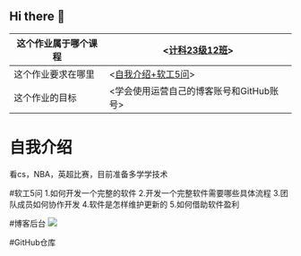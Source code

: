 ## Hi there 👋
| 这个作业属于哪个课程 |<[计科23级12班](https://edu.cnblogs.com/campus/gdgy/Class12Grade23ComputerScience/)> |
| ----------------- |--------------- |
| 这个作业要求在哪里| <[自我介绍+软工5问](https://edu.cnblogs.com/campus/gdgy/Class12Grade23ComputerScience/homework/13469)> |
| 这个作业的目标 | <学会使用运营自己的博客账号和GitHub账号> |

# 自我介绍
看cs，NBA，英超比赛，目前准备多学学技术


#软工5问
1.如何开发一个完整的软件
2.开发一个完整软件需要哪些具体流程
3.团队成员如何协作开发
4.软件是怎样维护更新的
5.如何借助软件盈利


#博客后台
![](https://img2024.cnblogs.com/blog/3700062/202509/3700062-20250909133719318-1379065367.png)



#GitHub仓库
<!--
**pigihome/pigihome** is a ✨ _special_ ✨ repository because its `README.md` (this file) appears on your GitHub profile.

Here are some ideas to get you started:

- 🔭 I’m currently working on ...
- 🌱 I’m currently learning ...
- 👯 I’m looking to collaborate on ...
- 🤔 I’m looking for help with ...
- 💬 Ask me about ...
- 📫 How to reach me: ...
- 😄 Pronouns: ...
- ⚡ Fun fact: ...
-->
